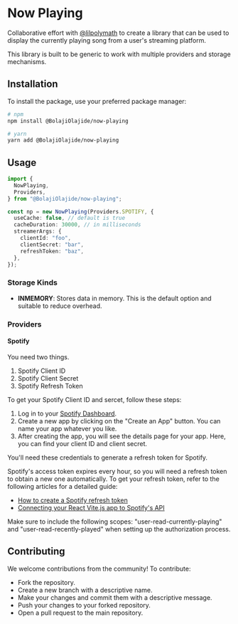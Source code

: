 # Now Playing

Collaborative effort with [@lilpolymath](https://github.com/lilpolymath) to create a library that can be used to display
the currently playing song from a user's streaming platform.

This library is built to be generic to work with multiple providers and storage mechanisms.

## Installation

To install the package, use your preferred package manager:

```bash
# npm
npm install @BolajiOlajide/now-playing

# yarn
yarn add @BolajiOlajide/now-playing
```

## Usage

```ts
import {
  NowPlaying,
  Providers,
} from "@BolajiOlajide/now-playing";

const np = new NowPlaying(Providers.SPOTIFY, {
  useCache: false, // default is true
  cacheDuration: 30000, // in milliseconds
  streamerArgs: {
    clientId: "foo",
    clientSecret: "bar",
    refreshToken: "baz",
  },
});
```

### Storage Kinds

- **INMEMORY**: Stores data in memory. This is the default option and suitable to reduce overhead.

### Providers

#### Spotify

You need two things.

1. Spotify Client ID
2. Spotify Client Secret
2. Spotify Refresh Token

To get your Spotify Client ID and sercet, follow these steps:

1. Log in to your [Spotify Dashboard](https://developer.spotify.com/dashboard/applications).
2. Create a new app by clicking on the "Create an App" button. You can name your app whatever you like.
3. After creating the app, you will see the details page for your app. Here, you can find your client ID and client secret.

You'll need these credentials to generate a refresh token for Spotify.

Spotify's access token expires every hour, so you will need a refresh token to obtain a new one automatically. To get your refresh token, refer to the following articles for a detailed guide:

- [How to create a Spotify refresh token](https://benwiz.com/blog/create-spotify-refresh-token/)
- [Connecting your React Vite.js app to Spotify's API](https://reine.hashnode.dev/how-to-connect-your-react-vitejs-app-to-spotifys-ap)

Make sure to include the following scopes: "user-read-currently-playing" and "user-read-recently-played" when setting up the authorization process.

## Contributing

We welcome contributions from the community! To contribute:

- Fork the repository.
- Create a new branch with a descriptive name.
- Make your changes and commit them with a descriptive message.
- Push your changes to your forked repository.
- Open a pull request to the main repository.
